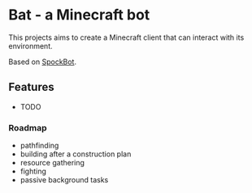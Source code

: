 Bat - a Minecraft bot
=====================

This projects aims to create a Minecraft client that can interact with its environment.

Based on [SpockBot](https://github.com/SpockBotMC/SpockBot).

Features
--------

- TODO

### Roadmap

- pathfinding
- building after a construction plan
- resource gathering
- fighting
- passive background tasks

